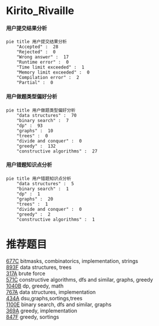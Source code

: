 # Kirito_Rivaille

<!-- tabs:start -->



#### **用户提交结果分析**

```mermaid
pie title 用户提交结果分析
    "Accepted" :  28
    "Rejected" :  0
    "Wrong answer" :  17
    "Runtime error" :  0
    "Time limit exceeded" :  1
    "Memory limit exceeded" :  0
    "Compilation error" :  2
    "Partial" :  0
```

#### **用户做题类型偏好分析**

```mermaid
pie title 用户做题类型偏好分析
    "data structures" :  70
    "binary search" :  7
    "dp" :  93
    "graphs" :  10
    "trees" :  0
    "divide and conquer" :  0
    "greedy" :  132
    "constructive algorithms" :  27
```
#### **用户错题知识点分析**

```mermaid
pie title 用户错题知识点分析
    "data structures" :  5
    "binary search" :  1
    "dp" :  1
    "graphs" :  20
    "trees" :  1
    "divide and conquer" :  0
    "greedy" :  2
    "constructive algorithms" :  1
```



<!-- tabs:end -->
# 推荐题目
[677C](https://codeforces.com/contest/677/problem/C)		bitmasks,
                        combinatorics,
                        implementation,
                        strings		  
[893F](https://codeforces.com/contest/893/problem/F)		data structures,
                        trees		  
[317A](https://codeforces.com/contest/317/problem/A)		brute force		  
[571C](https://codeforces.com/contest/571/problem/C)		constructive algorithms,
                        dfs and similar,
                        graphs,
                        greedy		  
[1040B](https://codeforces.com/contest/1040/problem/B)		dp,
                        greedy,
                        math		  
[767A](https://codeforces.com/contest/767/problem/A)		data structures,
                        implementation		  
[434A](https://codeforces.com/contest/434/problem/A)		dsu,graphs,sortings,trees		  
[1100E](https://codeforces.com/contest/1100/problem/E)		binary search,
                        dfs and similar,
                        graphs		  
[369A](https://codeforces.com/contest/369/problem/A)		greedy,
                        implementation		  
[847F](https://codeforces.com/contest/847/problem/F)		greedy,
                        sortings		  

